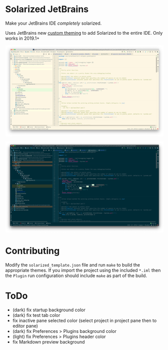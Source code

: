 # Solarized JetBrains

Make your JetBrains IDE _completely_ solarized. 

Uses JetBrains new [custom theming](https://blog.jetbrains.com/idea/2019/03/brighten-up-your-day-add-color-to-intellij-idea/) to
add Solarized to the entire IDE. Only works in 2019.1+

![Image showing what Solarized Light mode looks like](screenshots/light_example.png)

![Image showing what Solarized Dark mode looks like](screenshots/dark_example.png)

# Contributing

Modify the `solarized_template.json` file and run `make` to build the appropriate themes. 
If you import the project using the included `*.iml` then the `Plugin` run configuration 
should include `make` as part of the build. 

# ToDo

* (dark) fix startup background color
* (dark) fix test tab color
* fix inactive pane selected color (select project in project pane then to editor pane)
* (dark) fix Preferences > Plugins background color
* (light) fix Preferences > Plugins header color
* fix Markdown preview background
